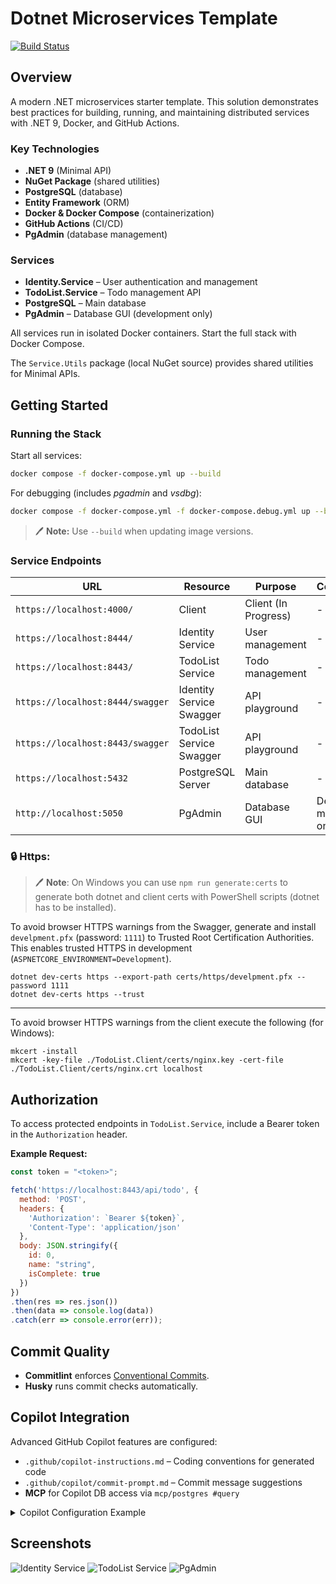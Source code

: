 # Dotnet Microservices Template

[![Build Status](https://github.com/hutorovmv/dotnet-service-poc-1/actions/workflows/docker-compose-run.yml/badge.svg)](https://github.com/hutorovmv/dotnet-service-poc-1/actions/workflows/docker-compose-run.yml)

## Overview

A modern .NET microservices starter template. This solution demonstrates best practices for building, running, and maintaining distributed services with .NET 9, Docker, and GitHub Actions.

### Key Technologies

- **.NET 9** (Minimal API)
- **NuGet Package** (shared utilities)
- **PostgreSQL** (database)
- **Entity Framework** (ORM)
- **Docker & Docker Compose** (containerization)
- **GitHub Actions** (CI/CD)
- **PgAdmin** (database management)

### Services

- **Identity.Service** – User authentication and management
- **TodoList.Service** – Todo management API
- **PostgreSQL** – Main database
- **PgAdmin** – Database GUI (development only)

All services run in isolated Docker containers. Start the full stack with Docker Compose.

The `Service.Utils` package (local NuGet source) provides shared utilities for Minimal APIs.

## Getting Started

### Running the Stack

Start all services:

```sh
docker compose -f docker-compose.yml up --build
```

For debugging (includes *pgadmin* and *vsdbg*):

```sh
docker compose -f docker-compose.yml -f docker-compose.debug.yml up --build
```

> 🖊️ **Note:** Use `--build` when updating image versions.

### Service Endpoints

| **URL**                          | **Resource**                | **Purpose**                | **Comment**                       | **User**           | **Password**      |
|----------------------------------|-----------------------------|----------------------------|-----------------------------------|--------------------|-------------------|
| `https://localhost:4000/`        | Client                      | Client (In Progress)       | -                                 | -                  | -                 |
| `https://localhost:8444/`        | Identity Service            | User management            | -                                 | -                  | -                 |
| `https://localhost:8443/`        | TodoList Service            | Todo management            | -                                 | -                  | -                 |
| `https://localhost:8444/swagger` | Identity Service Swagger    | API playground             | -                                 | -                  | -                 |
| `https://localhost:8443/swagger` | TodoList Service Swagger    | API playground             | -                                 | -                  | -                 |
| `https://localhost:5432`         | PostgreSQL Server           | Main database              | -                                 | `postgres`         | `postgres`        |
| `http://localhost:5050`          | PgAdmin                     | Database GUI               | Dev mode only                     | `admin@admin.com`  | `admin`           |

### 🔒 Https:

> 🖊️ **Note**: On Windows you can use `npm run generate:certs` to generate both dotnet and client certs with PowerShell scripts (dotnet has to be installed).

To avoid browser HTTPS warnings from the Swagger, generate and install `develpment.pfx` (password: `1111`) to Trusted Root Certification Authorities.
This enables trusted HTTPS in development (`ASPNETCORE_ENVIRONMENT=Development`).

```
dotnet dev-certs https --export-path certs/https/develpment.pfx --password 1111
dotnet dev-certs https --trust
```

---

To avoid browser HTTPS warnings from the client execute the following (for Windows):

```
mkcert -install
mkcert -key-file ./TodoList.Client/certs/nginx.key -cert-file ./TodoList.Client/certs/nginx.crt localhost
```

## Authorization

To access protected endpoints in `TodoList.Service`, include a Bearer token in the `Authorization` header.

**Example Request:**

```js
const token = "<token>";

fetch('https://localhost:8443/api/todo', {
  method: 'POST',
  headers: {
    'Authorization': `Bearer ${token}`,
    'Content-Type': 'application/json'
  },
  body: JSON.stringify({
    id: 0,
    name: "string",
    isComplete: true
  })
})
.then(res => res.json())
.then(data => console.log(data))
.catch(err => console.error(err));
```

## Commit Quality

- **Commitlint** enforces [Conventional Commits](https://www.conventionalcommits.org/).
- **Husky** runs commit checks automatically.

## Copilot Integration

Advanced GitHub Copilot features are configured:

- `.github/copilot-instructions.md` – Coding conventions for generated code
- `.github/copilot/commit-prompt.md` – Commit message suggestions
- **MCP** for Copilot DB access via `mcp/postgres #query`

<details>
<summary>Copilot Configuration Example</summary>

```json
"github.copilot.chat.commitMessageGeneration.instructions": [
  {
    "file": ".github/copilot/commit-prompt.md"
  }
],
"mcp": {
  "servers": {
    "postgres": {
      "command": "docker",
      "args": [
        "run",
        "-i",
        "--rm",
        "--network",
        "dotnet-microservices-template_backend",
        "mcp/postgres",
        "postgresql://postgres:postgres@db:5432/todolist"
      ]
    }
  }
}
```
</details>

## Screenshots

![Identity Service](https://github.com/user-attachments/assets/e75aa1cc-b4b8-4c41-a7a3-085ed14fc1e0)
![TodoList Service](https://github.com/user-attachments/assets/72f90a7e-35cd-45e7-85d8-612efc688052)
![PgAdmin](https://github.com/user-attachments/assets/303c0fae-793d-440a-bf86-f4f7477343bb)
